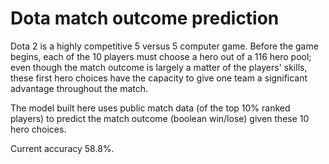 # Dota match outcome prediction

Dota 2 is a highly competitive 5 versus 5 computer game. Before the game begins, each of the 10 players must choose a hero out of a 116 hero pool; even though the match outcome is largely a matter of the players' skills, these first hero choices have the capacity to give one team a significant advantage throughout the match.

The model built here uses public match data (of the top 10% ranked players) to predict the match outcome (boolean win/lose) given these 10 hero choices. 

Current accuracy 58.8%.
